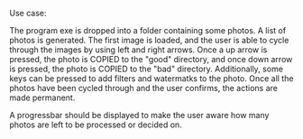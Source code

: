 Use case:

The program exe is dropped into a folder containing some photos.
A list of photos is generated. The first image is loaded, and the user is able to cycle
through the images by using left and right arrows. Once a up arrow is pressed, the photo is COPIED
to the "good" directory, and once down arrow is pressed, the photo is COPIED to the "bad" directory.
Additionally, some keys can be pressed to add filters and watermatks to the photo.
Once all the photos have been cycled through and the user confirms, the actions are made permanent.

A progressbar should be displayed to make the user aware how many photos are left to be processed or decided on.
